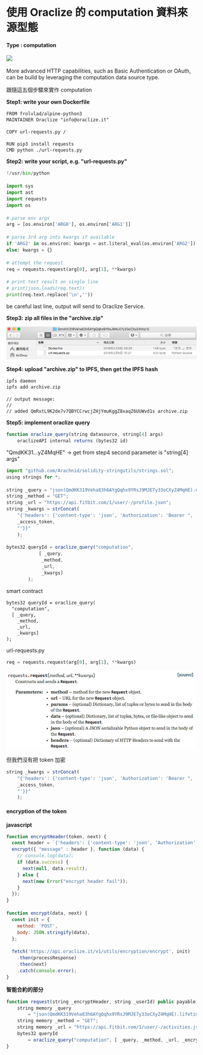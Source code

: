 # 使用 Oraclize 的 computation 資料來源型態

#### Type : computation

![](assets/computation_flow.png)

More advanced HTTP capabilities, such as Basic Authentication or OAuth, can be build by leveraging the computation data source type.

跟隨這五個步驟來實作 computation

**Step1: write your own Dockerfile**

```docker
FROM frolvlad/alpine-python3
MAINTAINER Oraclize "info@oraclize.it"

COPY url-requests.py /

RUN pip3 install requests
CMD python ./url-requests.py
```

**Step2: write your script, e.g. "url-requests.py"**

```py
!/usr/bin/python

import sys
import ast
import requests
import os

# parse env args
arg = [os.environ['ARG0'], os.environ['ARG1']]

# parse 3rd arg into kwargs if available
if 'ARG2' in os.environ: kwargs = ast.literal_eval(os.environ['ARG2'])
else: kwargs = {}

# attempt the request
req = requests.request(arg[0], arg[1], **kwargs)

# print text result on single line
# print(json.loads(req.text))
print(req.text.replace('\n',''))
```

be careful last line,
output will send to Oraclize Service.

**Step3: zip all files in the "archive.zip"**

![](assets/oraclize/ipfs_unzip.png)

**Step4: upload "archive.zip" to IPFS, then get the IPFS hash**

```
ipfs daemon
ipfs add archive.zip

// output message:
//
// added QmRxtL9K2de7v7QBYCCrwcjZHjYmuKggZ8xaqZ6UUWvd1s archive.zip
```

**Step5: implement oraclize query**

```js
function oraclize_query(string datasource, string[4] args) 
    oraclizeAPI internal returns (bytes32 id)
```

"QmdKK31...yZ4MqHE" -> get from step4
second parameter is "string[4] args"

```js
import "github.com/Arachnid/solidity-stringutils/strings.sol";
using strings for *;

string _query = "json(QmdKK319Veha83h6AYgQqhx9YRsJ9MJE7y33oCXyZ4MqHE).user.displayName";
string _method = "GET";
string _url = "https://api.fitbit.com/1/user/-/profile.json";
string _kwargs = strConcat(
    "{'headers': {'content-type': 'json', 'Authorization': 'Bearer ",
    _access_token,
    "'}}"
    );

bytes32 queryId = oraclize_query("computation",
            [ _query,
             _method,
             _url,
             _kwargs]
        );
```

smart contract

```
bytes32 queryId = oraclize_query(
  "computation",
  [ _query,
    _method,
    _url,
    _kwargs]
);
```

url-requests.py

```py
req = requests.request(arg[0], arg[1], **kwargs)
```

![](assets/oraclize/python_requests_doc.png)

但我們沒有把 token 加密

```js
string _kwargs = strConcat(
    "{'headers': {'content-type': 'json', 'Authorization': 'Bearer ",
    _access_token,
    "'}}"
    );
```

#### encryption of the token

**javascript**

```js
function encryptHeader(token, next) {
  const header = `{'headers': {'content-type': 'json', 'Authorization': 'Bearer ${token}'}}`;
  encrypt({ "message" : header }, function (data) {
    // console.log(data);
    if (data.success) {
      next(null, data.result);
    } else {
      next(new Error("encrypt header fail"));
    }
  });
}

function encrypt(data, next) {
  const init = {
    method: 'POST',
    body: JSON.stringify(data),
  };

  fetch('https://api.oraclize.it/v1/utils/encryption/encrypt', init)
    .then(processResponse)
    .then(next)
    .catch(console.error);
}
```

**智能合約的部分**

```js
function request(string _encryptHeader, string _userId) public payable {
    string memory _query 
        = "json(QmdKK319Veha83h6AYgQqhx9YRsJ9MJE7y33oCXyZ4MqHE).lifetime.total.steps";
    string memory _method = "GET";
    string memory _url = "https://api.fitbit.com/1/user/-/activities.json";
    bytes32 queryId 
        = oraclize_query("computation", [ _query, _method, _url, _encryptHeader]);
}
```